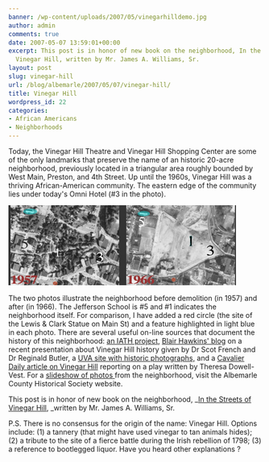 ```yaml
---
banner: /wp-content/uploads/2007/05/vinegarhilldemo.jpg
author: admin
comments: true
date: 2007-05-07 13:59:01+00:00
excerpt: This post is in honor of new book on the neighborhood, In the Streets of
  Vinegar Hill, written by Mr. James A. Williams, Sr.
layout: post
slug: vinegar-hill
url: /blog/albemarle/2007/05/07/vinegar-hill/
title: Vinegar Hill
wordpress_id: 22
categories:
- African Americans
- Neighborhoods
---
```


Today, the Vinegar Hill Theatre and Vinegar Hill Shopping Center are some of the only landmarks that preserve the name of an historic 20-acre neighborhood, previously located in a triangular area roughly bounded by West Main, Preston, and 4th Street. Up until the 1960s, Vinegar Hill was a thriving African-American community. The eastern edge of the community lies under today's Omni Hotel (#3 in the photo). 

![Vinegar Hill: before and after](/wp-content/uploads/2007/05/vinegarhilldemo.jpg)

The two photos illustrate the neighborhood before demolition (in 1957) and after (in 1966). The Jefferson School is #5 and #1 indicates the neighborhood itself. For comparison, I have added a red circle (the site of the Lewis & Clark Statue on Main St) and a feature highlighted in light blue in each photo. There are several useful on-line sources that document the history of this neighborhood: [an IATH project](http://www3.iath.virginia.edu/schwartz/vhill/vhill.html),     [Blair Hawkins' blog](http://super-blair.blogspot.com/2007/02/first-baptist-church-site-of-first.html) on a recent presentation about Vinegar Hill history given by Dr Scot French and Dr Reginald Butler, a [UVA site with historic photographs,](http://cti.itc.virginia.edu/~aas405b/home.html) and a [Cavalier Daily article on Vinegar Hill](http://www.cavalierdaily.com/CVArticle.asp?ID=4433&pid=581) reporting on a play written by Theresa Dowell-Vest. For a [slideshow of photos ](http://albemarlehistory.org/vinegarhillslideshow.htm)from the neighborhood, visit the Albemarle County Historical Society website.

This post is in honor of  new book on the neighborhood, _[In the Streets of Vinegar Hill](http://search.barnesandnoble.com/booksearch/isbninquiry.asp?r=1&ean=9780595680153), _written by Mr. James A. Williams, Sr.

P.S. There is no consensus for the origin of the name: Vinegar Hill. Options include: (1) a tannery (that might have used vinegar to tan animals hides); (2) a tribute to the site of a fierce battle during the Irish rebellion of 1798; (3) a reference to bootlegged liquor. Have you heard other explanations ?
